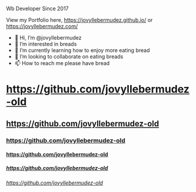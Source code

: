 Wb Developer Since 2017

View my Portfolio here, https://jovyllebermudez.github.io/ or https://jovyllebermudez.com/

- 👋 Hi, I’m @jovyllebermudez
- 👀 I’m interested in breads
- 🌱 I’m currently learning how to enjoy more eating bread
- 💞️ I’m looking to collaborate on eating breads
- 📫 How to reach me please have bread

<!---
jovyllebermudez/jovyllebermudez is a ✨ special ✨ repository because its `README.md` (this file) appears on your GitHub profile.
You can click the Preview link to take a look at your changes.
--->

# https://github.com/jovyllebermudez-old
## https://github.com/jovyllebermudez-old
### https://github.com/jovyllebermudez-old
#### https://github.com/jovyllebermudez-old
##### https://github.com/jovyllebermudez-old
###### https://github.com/jovyllebermudez-old
